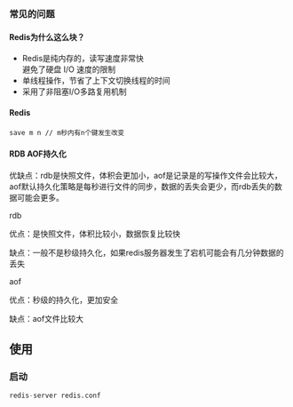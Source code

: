 ### 常见的问题

#### Redis为什么这么块？

- Redis是纯内存的，读写速度非常快  
  避免了硬盘 I/O 速度的限制
- 单线程操作，节省了上下文切换线程的时间
- 采用了非阻塞I/O多路复用机制

#### Redis

```jag
save m n // m秒内有n个键发生改变
```

#### RDB AOF持久化

优缺点：rdb是快照文件，体积会更加小，aof是记录是的写操作文件会比较大，aof默认持久化策略是每秒进行文件的同步，数据的丢失会更少，而rdb丢失的数据可能会更多。



rdb

优点：是快照文件，体积比较小，数据恢复比较快

缺点：一般不是秒级持久化，如果redis服务器发生了宕机可能会有几分钟数据的丢失

aof

优点：秒级的持久化，更加安全

缺点：aof文件比较大





## 使用







### 启动



```python
redis-server redis.conf 
```








